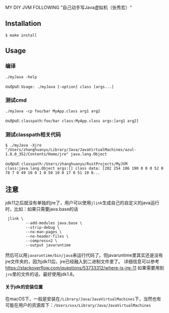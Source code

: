 MY DIY JVM FOLLOWING "自己动手写Java虚拟机（张秀宏）"

## Installation
```shell
$ make install
```

## Usage
### 编译
```shell
./myJava -help
```
output: `Usage: ./myJava [-option] class [args...]`

### 测试cmd
```shell
./myJava -cp foo/bar MyApp.class arg1 arg2
```
output: `classpath:foo/bar class:MyApp.class args:[arg1 arg2]`

### 测试classpath相关代码
```shell
$ ./myJava -Xjre "/Users/zhanghuanyu/Library/Java/JavaVirtualMachines/azul-1.8.0_352/Contents/Home/jre" java.lang.Object
```
output: `classpath:/Users/zhanghuanyu/RustProjects/MyJVM class:java.lang.Object args:[]
class data: [202 254 186 190 0 0 0 52 0 78 7 0 49 10 0 1 0 50 10 0 17 0 51 10 0...`

## 注意
jdk11之后就没有单独的jre了，用户可以使用`jlink`生成自己的自定义的java运行时，比如：如果只需要java.base的话
```shell
 jlink \
         --add-modules java.base \
         --strip-debug \
         --no-man-pages \
         --no-header-files \
         --compress=2 \
         --output javaruntime
```
然后可以用`javaruntime/bin/java`来运行代码了。但javaruntime里其实还是没有jre文件夹的，因为jdk11后，jre已经融入到二进制文件里了。
详细信息可以参考 https://stackoverflow.com/questions/53733312/where-is-jre-11
如果需要用到`jre`里的文件的话，最好使用jdk1.8。


#### 关于jdk的安装位置
在macOS下，一般是安装在`/Library/Java/JavaVirtualMachines`下，当然也有可能在用户的资源库下：`/Users/xxx/Library/Java/JavaVirtualMachines`